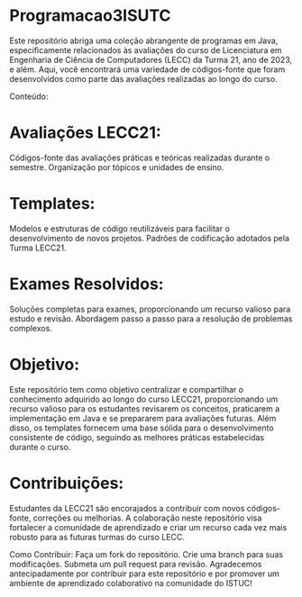 # Programacao3ISUTC
Este repositório abriga uma coleção abrangente de programas em Java, especificamente relacionados às avaliações do curso de Licenciatura em Engenharia de Ciência de Computadores (LECC) da Turma 21, ano de 2023, e além. Aqui, você encontrará uma variedade de códigos-fonte que foram desenvolvidos como parte das avaliações realizadas ao longo do curso.

Conteúdo:

# Avaliações LECC21:
Códigos-fonte das avaliações práticas e teóricas realizadas durante o semestre.
Organização por tópicos e unidades de ensino.

# Templates:
Modelos e estruturas de código reutilizáveis para facilitar o desenvolvimento de novos projetos.
Padrões de codificação adotados pela Turma LECC21.

# Exames Resolvidos:
Soluções completas para exames, proporcionando um recurso valioso para estudo e revisão.
Abordagem passo a passo para a resolução de problemas complexos.

# Objetivo:
Este repositório tem como objetivo centralizar e compartilhar o conhecimento adquirido ao longo do curso LECC21, proporcionando um recurso valioso para os estudantes revisarem os conceitos, praticarem a implementação em Java e se prepararem para avaliações futuras. Além disso, os templates fornecem uma base sólida para o desenvolvimento consistente de código, seguindo as melhores práticas estabelecidas durante o curso.

# Contribuições:
Estudantes da LECC21 são encorajados a contribuir com novos códigos-fonte, correções ou melhorias. A colaboração neste repositório visa fortalecer a comunidade de aprendizado e criar um recurso cada vez mais robusto para as futuras turmas do curso LECC.

Como Contribuir:
Faça um fork do repositório.
Crie uma branch para suas modificações.
Submeta um pull request para revisão.
Agradecemos antecipadamente por contribuir para este repositório e por promover um ambiente de aprendizado colaborativo na comunidade do ISTUC!
